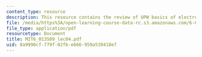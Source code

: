 ```yaml
---
content_type: resource
description: This resource contains the review of UPW basics of electromagnetics.
file: /media/https%3A/open-learning-course-data-rc.s3.amazonaws.com/6-013-electromagnetics-and-applications-spring-2009/8a9990cf779f02fbe666959a539418e7_MIT6_013S09_lec04.pdf
file_type: application/pdf
resourcetype: Document
title: MIT6_013S09_lec04.pdf
uid: 8a9990cf-779f-02fb-e666-959a539418e7
---
```

